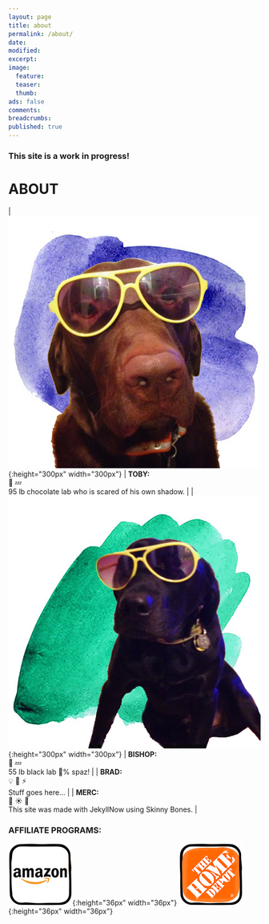 ```yaml
---
layout: page
title: about
permalink: /about/
date:
modified:
excerpt:
image:
  feature:
  teaser:
  thumb:
ads: false
comments:
breadcrumbs:
published: true
---
```


### This site is a work in progress!

# ABOUT

| ![](/images/toby.png){:height="300px" width="300px"} | **TOBY:** <br>:paw_prints: :zzz: <br>95 lb chocolate lab who is scared of his own shadow. |
| ![](/images/bishop.png){:height="300px" width="300px"} | **BISHOP:** <br>:paw_prints: :zzz: <br>55 lb black lab :100:% spaz! |
| **BRAD:** <br>:bulb: :muscle: :zap: <br>Stuff goes here... |
| **MERC:** <br>:mushroom: :sunny: :seedling: <br>This site was made with JekyllNow using Skinny Bones. |

### AFFILIATE PROGRAMS:

![](/images/icons/amazon.png){:height="36px" width="36px"}
![](/images/icons/homedepot.png){:height="36px" width="36px"}
